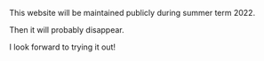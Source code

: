 This website will be maintained publicly during summer term 2022.

Then it will probably disappear.

I look forward to trying it out!
